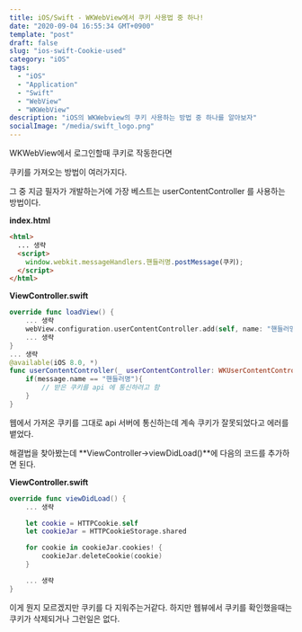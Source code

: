 ```yaml
---
title: iOS/Swift - WKWebView에서 쿠키 사용법 중 하나!
date: "2020-09-04 16:55:34 GMT+0900"
template: "post"
draft: false
slug: "ios-swift-Cookie-used"
category: "iOS"
tags:
  - "iOS"
  - "Application"
  - "Swift"
  - "WebView"
  - "WKWebView"
description: "iOS의 WKWebview의 쿠키 사용하는 방법 중 하나를 알아보자"
socialImage: "/media/swift_logo.png"
---
```


WKWebView에서 로그인할때 쿠키로 작동한다면

쿠키를 가져오는 방법이 여러가지다.

그 중 지금 필자가 개발하는거에 가장 베스트는 userContentController 를 사용하는 방법이다.

**index.html**

```html
<html>
  ... 생략
  <script>
    window.webkit.messageHandlers.핸들러명.postMessage(쿠키);
  </script>
</html>
```

**ViewController.swift**

```swift
override func loadView() {
    ... 생략
    webView.configuration.userContentController.add(self, name: "핸들러명")
    ... 생략
}
... 생략
@available(iOS 8.0, *)
func userContentController(_ userContentController: WKUserContentController, didReceive message: WKScriptMessage) {
    if(message.name == "핸들러명"){
        // 받은 쿠키를 api 에 통신하려고 함
    }
}
```

웹에서 가져온 쿠키를 그대로 api 서버에 통신하는데 계속 쿠키가 잘못되었다고 에러를 뱉었다.

해결법을 찾아봤는데 **ViewController->viewDidLoad()**에 다음의 코드를 추가하면 된다.

**ViewController.swift**

```swift
override func viewDidLoad() {
    ... 생략

    let cookie = HTTPCookie.self
    let cookieJar = HTTPCookieStorage.shared

    for cookie in cookieJar.cookies! {
        cookieJar.deleteCookie(cookie)
    }

    ... 생략
}
```

이게 뭔지 모르겠지만 쿠키를 다 지워주는거같다. 하지만 웹뷰에서 쿠키를 확인했을때는 쿠키가 삭제되거나 그런일은 없다.
